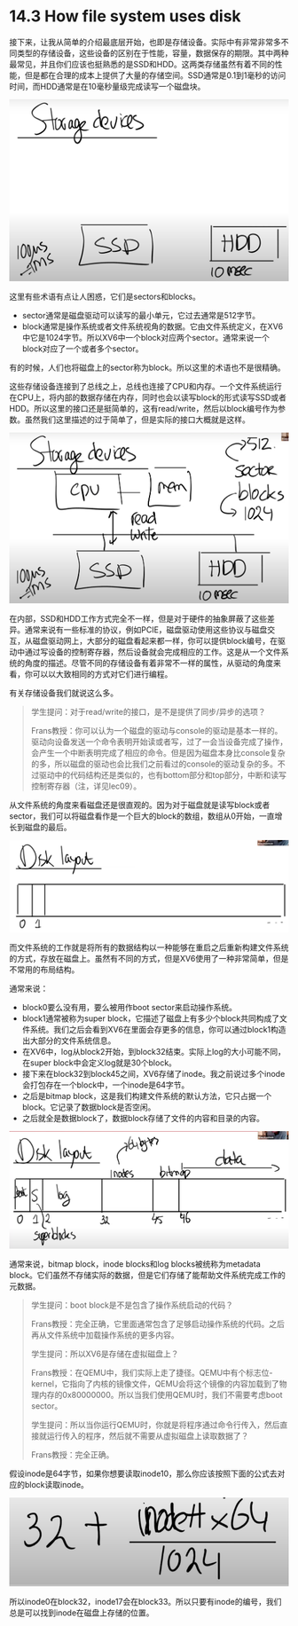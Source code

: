 # 14.3 How file system uses disk

接下来，让我从简单的介绍最底层开始，也即是存储设备。实际中有非常非常多不同类型的存储设备，这些设备的区别在于性能，容量，数据保存的期限。其中两种最常见，并且你们应该也挺熟悉的是SSD和HDD。这两类存储虽然有着不同的性能，但是都在合理的成本上提供了大量的存储空间。SSD通常是0.1到1毫秒的访问时间，而HDD通常是在10毫秒量级完成读写一个磁盘块。

![](../.gitbook/assets/image%20%28603%29.png)

这里有些术语有点让人困惑，它们是sectors和blocks。

* sector通常是磁盘驱动可以读写的最小单元，它过去通常是512字节。
* block通常是操作系统或者文件系统视角的数据。它由文件系统定义，在XV6中它是1024字节。所以XV6中一个block对应两个sector。通常来说一个block对应了一个或者多个sector。

有的时候，人们也将磁盘上的sector称为block。所以这里的术语也不是很精确。

这些存储设备连接到了总线之上，总线也连接了CPU和内存。一个文件系统运行在CPU上，将内部的数据存储在内存，同时也会以读写block的形式读写SSD或者HDD。所以这里的接口还是挺简单的，这有read/write，然后以block编号作为参数。虽然我们这里描述的过于简单了，但是实际的接口大概就是这样。

![](../.gitbook/assets/image%20%28592%29.png)

在内部，SSD和HDD工作方式完全不一样，但是对于硬件的抽象屏蔽了这些差异。通常来说有一些标准的协议，例如PCIE，磁盘驱动使用这些协议与磁盘交互，从磁盘驱动网上，大部分的磁盘看起来都一样，你可以提供block编号，在驱动中通过写设备的控制寄存器，然后设备就会完成相应的工作。这是从一个文件系统的角度的描述。尽管不同的存储设备有着非常不一样的属性，从驱动的角度来看，你可以以大致相同的方式对它们进行编程。

有关存储设备我们就说这么多。

> 学生提问：对于read/write的接口，是不是提供了同步/异步的选项？
>
> Frans教授：你可以认为一个磁盘的驱动与console的驱动是基本一样的。驱动向设备发送一个命令表明开始读或者写，过了一会当设备完成了操作，会产生一个中断表明完成了相应的命令。但是因为磁盘本身比console复杂的多，所以磁盘的驱动也会比我们之前看过的console的驱动复杂的多。不过驱动中的代码结构还是类似的，也有bottom部分和top部分，中断和读写控制寄存器（注，详见lec09）。

从文件系统的角度来看磁盘还是很直观的。因为对于磁盘就是读写block或者sector，我们可以将磁盘看作是一个巨大的block的数组，数组从0开始，一直增长到磁盘的最后。

![](../.gitbook/assets/image%20%28615%29.png)

而文件系统的工作就是将所有的数据结构以一种能够在重启之后重新构建文件系统的方式，存放在磁盘上。虽然有不同的方式，但是XV6使用了一种非常简单，但是不常用的布局结构。

通常来说：

* block0要么没有用，要么被用作boot sector来启动操作系统。
* block1通常被称为super block，它描述了磁盘上有多少个block共同构成了文件系统。我们之后会看到XV6在里面会存更多的信息，你可以通过block1构造出大部分的文件系统信息。
* 在XV6中，log从block2开始，到block32结束。实际上log的大小可能不同，在super block中会定义log就是30个block。
* 接下来在block32到block45之间，XV6存储了inode。我之前说过多个inode会打包存在一个block中，一个inode是64字节。
* 之后是bitmap block，这是我们构建文件系统的默认方法，它只占据一个block。它记录了数据block是否空闲。
* 之后就全是数据block了，数据block存储了文件的内容和目录的内容。

![](../.gitbook/assets/image%20%28607%29.png)

通常来说，bitmap block，inode blocks和log blocks被统称为metadata block。它们虽然不存储实际的数据，但是它们存储了能帮助文件系统完成工作的元数据。

> 学生提问：boot block是不是包含了操作系统启动的代码？
>
> Frans教授：完全正确，它里面通常包含了足够启动操作系统的代码。之后再从文件系统中加载操作系统的更多内容。
>
> 学生提问：所以XV6是存储在虚拟磁盘上？
>
> Frans教授：在QEMU中，我们实际上走了捷径。QEMU中有个标志位-kernel，它指向了内核的镜像文件，QEMU会将这个镜像的内容加载到了物理内存的0x80000000。所以当我们使用QEMU时，我们不需要考虑boot sector。
>
> 学生提问：所以当你运行QEMU时，你就是将程序通过命令行传入，然后直接就运行传入的程序，然后就不需要从虚拟磁盘上读取数据了？
>
> Frans教授：完全正确。

假设inode是64字节，如果你想要读取inode10，那么你应该按照下面的公式去对应的block读取inode。

![](../.gitbook/assets/image%20%28612%29.png)

所以inode0在block32，inode17会在block33。所以只要有inode的编号，我们总是可以找到inode在磁盘上存储的位置。

